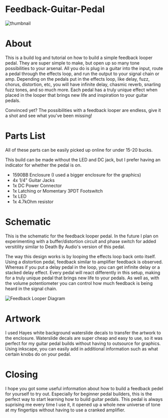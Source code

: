 # Feedback-Guitar-Pedal

![thumbnail](https://github.com/user-attachments/assets/15f0e10a-a074-4aeb-89d2-42c260b15fe8)

# About
This is a build log and tutorial on how to build a simple feedback looper pedal. They are super simple to make, but open up so many tone possibilities to your arsenal. All you do is plug in a guitar into the input, route a pedal through the effects loop, and run the output to your signal chain or amp. Depending on the pedals put in the effects loop, like delay, fuzz, chorus, distortion, etc, you will have infinite delay, chasmic reverb, snarling fuzz tones, and so much more. Each pedal has a truly unique effect when placed in the looper that brings new life and inspiration to your guitar pedals.

Convinced yet? The possibilities with a feedback looper are endless, give it a shot and see what you've been missing!

# Parts List
All of these parts can be easily picked up online for under 15-20 bucks.

This build can be made without the LED and DC jack, but I prefer having an indicator for whether the pedal is on.

- 1590BB Enclosure (I used a bigger enclosure for the graphics)
- 4x 1/4" Guitar Jacks
- 1x DC Power Connector
- 1x Latching or Momentary 3PDT Footswitch
- 1x LED
- 1x 4.7kOhm resistor

# Schematic
This is the schematic for the feedback looper pedal. In the future I plan on experimenting with a buffer/distortion circuit and phase switch for added versitility similar to Death By Audio's version of this pedal.

The way this design works is by looping the effects loop back onto itself. Using a distortion pedal, feedback similar to amplifier feedback is observed. Whereas if you put a delay pedal in the loop, you can get infinite delay or a stacked delay effect. Every pedal will react differently in this setup, making for a truly unique pedal that brings new life to your pedals. As well as, with the volume potentiometer you can control how much feedback is being heard in the signal chain. 

![Feedback Looper Diagram](https://github.com/user-attachments/assets/8009a770-fe0a-44e6-8ca3-40d68abfe497)

# Artwork
I used Hayes white background waterslide decals to transfer the artwork to the enclosure. Waterslide decals are super cheap and easy to use, so it was perfect for my guitar pedal builds without having to outsource for graphics. Using inkscape, you can easily add in additional information such as what certain knobs do on your pedal. 

# Closing
I hope you got some useful information about how to build a feedback pedel for yourself to try out. Especially for beginner pedal builders, this is the perfect way to start learning how to build guitar pedals. This pedal is always suprising me every time I use it, it opened up a whole new universe of tone at my fingertips without having to use a cranked amplifier.
